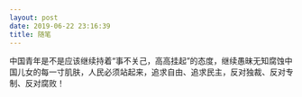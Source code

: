 ```yaml
---
layout: post
date: 2019-06-22 23:16:39
title: 随笔
---
```

中国青年是不是应该继续持着“事不关己，高高挂起”的态度，继续愚昧无知腐蚀中国儿女的每一寸肌肤，人民必须站起来，追求自由、追求民主，反对独裁、反对专制、反对腐败！
